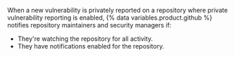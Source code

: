 When a new vulnerability is privately reported on a repository where private vulnerability reporting is enabled, {% data variables.product.github %} notifies repository maintainers and security managers if:

* They're watching the repository for all activity.
* They have notifications enabled for the repository.
